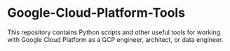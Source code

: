# Google-Cloud-Platform-Tools
This repository contains Python scripts and other useful tools for working with Google Cloud Platform as a GCP engineer, architect, or data engineer.
